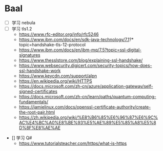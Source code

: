# Baal

- [ ] 学习 nebula
- [ ] 学习 tls1.2
  * https://www.rfc-editor.org/info/rfc5246
  * https://www.ibm.com/docs/en/sdk-java-technology/7.1?* topic=handshake-tls-12-protocol
  * https://www.ibm.com/docs/en/ibm-mq/7.5?topic=ssl-digital-signatures
  * https://www.thesslstore.com/blog/explaining-ssl-handshake/
  * https://www.websecurity.digicert.com/security-topics/how-does-ssl-handshake-work
  * https://www.keycdn.com/support/alpn
  * https://en.wikipedia.org/wiki/HTTPS
  * https://docs.microsoft.com/zh-cn/azure/application-gateway/self-signed-certificates
  * https://docs.microsoft.com/zh-cn/learn/paths/quantum-computing-fundamentals/
  * https://jamielinux.com/docs/openssl-certificate-authority/create-the-root-pair.html
  * https://zh.wikipedia.org/wiki/%E8%B6%85%E6%96%87%E6%9C%AC%E4%BC%A0%E8%BE%93%E5%AE%89%E5%85%A8%E5%8D%8F%E8%AE%AE
- [] 学习 Q#
  * https://www.tutorialsteacher.com/https/what-is-https